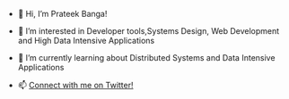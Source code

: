  

- 👋 Hi, I’m Prateek Banga!
- 👀 I’m interested in Developer tools,Systems Design, Web Development and High Data Intensive Applications 
- 🌱 I’m currently learning about Distributed Systems and Data Intensive Applications 

- 📫 <a href="https://twitter.com/fanatic75">Connect with me on Twitter!</a>

<!--
**fanatic75/fanatic75** is a ✨ _special_ ✨ repository because its `README.md` (this file) appears on your GitHub profile.

Here are some ideas to get you started:

- 🔭 I’m currently working on 
- 🌱 I’m currently learning ...
- 👯 I’m looking to collaborate on ...
- 🤔 I’m looking for help with ...
- 💬 Ask me about ...
- 📫 How to reach me: ...
- 😄 Pronouns: ...
- ⚡ Fun fact: ...
-->
